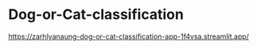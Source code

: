 # Dog-or-Cat-classification

https://zarhlyanaung-dog-or-cat-classification-app-1f4vsa.streamlit.app/
